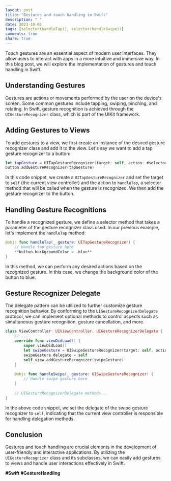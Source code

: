 ```yaml
---
layout: post
title: "Gestures and touch handling in Swift"
description: " "
date: 2023-10-01
tags: [selector(handleTap)), selector(handleSwipe))]
comments: true
share: true
---
```


Touch gestures are an essential aspect of modern user interfaces. They allow users to interact with apps in a more intuitive and immersive way. In this blog post, we will explore the implementation of gestures and touch handling in Swift.

## Understanding Gestures

Gestures are actions or movements performed by the user on the device's screen. Some common gestures include tapping, swiping, pinching, and rotating. In Swift, gesture recognition is achieved through the `UIGestureRecognizer` class, which is part of the UIKit framework.

## Adding Gestures to Views

To add gestures to a view, we first create an instance of the desired gesture recognizer class and add it to the view. Let's say we want to add a tap gesture recognizer to a button:

```swift
let tapGesture = UITapGestureRecognizer(target: self, action: #selector(handleTap))
button.addGestureRecognizer(tapGesture)
```

In this code snippet, we create a `UITapGestureRecognizer` and set the target to `self` (the current view controller) and the action to `handleTap`, a selector method that will be called when the gesture is recognized. We then add the gesture recognizer to the button.

## Handling Gesture Recognitions

To handle a recognized gesture, we define a selector method that takes a parameter of the gesture recognizer class used. In our previous example, let's implement the `handleTap` method:

```swift
@objc func handleTap(_ gesture: UITapGestureRecognizer) {
    // Handle tap gesture here
    **button.backgroundColor = .blue**
}
```

In this method, we can perform any desired actions based on the recognized gesture. In this case, we change the background color of the button to blue.

## Gesture Recognizer Delegate

The delegate pattern can be utilized to further customize gesture recognition behavior. By conforming to the `UIGestureRecognizerDelegate` protocol, we can implement optional methods to control aspects such as simultaneous gesture recognition, gesture cancellation, and more.

```swift
class ViewController: UIViewController, UIGestureRecognizerDelegate {
    // ...
    override func viewDidLoad() {
        super.viewDidLoad()
        let swipeGesture = UISwipeGestureRecognizer(target: self, action: #selector(handleSwipe))
        swipeGesture.delegate = self
        self.view.addGestureRecognizer(swipeGesture)
    }
    
    @objc func handleSwipe(_ gesture: UISwipeGestureRecognizer) {
        // Handle swipe gesture here
    }
    
    // UIGestureRecognizerDelegate methods...
}
```

In the above code snippet, we set the delegate of the swipe gesture recognizer to `self`, indicating that the current view controller is responsible for handling delegation methods.

## Conclusion

Gestures and touch handling are crucial elements in the development of user-friendly and interactive applications. By utilizing the `UIGestureRecognizer` class and its subclasses, we can easily add gestures to views and handle user interactions effectively in Swift.

**#Swift** **#GestureHandling**